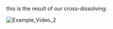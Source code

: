 this is the result of our cross-dissolving:

![Example_Video_2](https://user-images.githubusercontent.com/73134488/157604234-cbc403de-d7b9-4201-bae8-a7680f14c049.gif)
